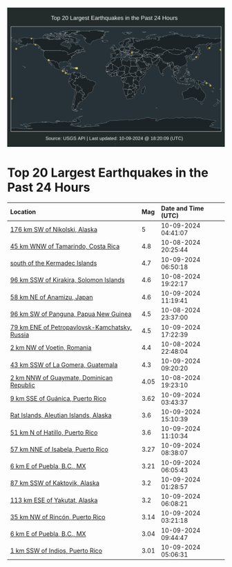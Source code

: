 ![Map](./map.png)

# Top 20 Largest Earthquakes in the Past 24 Hours

| Location | Mag | Date and Time (UTC) |
|:---|:---|:---|
| [176 km SW of Nikolski, Alaska](https://earthquake.usgs.gov/earthquakes/eventpage/us6000nxg5) | 5 | 10-09-2024 04:41:07 |
| [45 km WNW of Tamarindo, Costa Rica](https://earthquake.usgs.gov/earthquakes/eventpage/us6000nxe5) | 4.8 | 10-08-2024 20:25:44 |
| [south of the Kermadec Islands](https://earthquake.usgs.gov/earthquakes/eventpage/us6000nxgy) | 4.7 | 10-09-2024 06:50:18 |
| [96 km SSW of Kirakira, Solomon Islands](https://earthquake.usgs.gov/earthquakes/eventpage/us6000nxgz) | 4.6 | 10-08-2024 19:22:17 |
| [58 km NE of Anamizu, Japan](https://earthquake.usgs.gov/earthquakes/eventpage/us6000nxhs) | 4.6 | 10-09-2024 11:19:41 |
| [96 km SW of Panguna, Papua New Guinea](https://earthquake.usgs.gov/earthquakes/eventpage/us6000nxfa) | 4.5 | 10-08-2024 23:37:00 |
| [79 km ENE of Petropavlovsk-Kamchatsky, Russia](https://earthquake.usgs.gov/earthquakes/eventpage/us6000nxld) | 4.5 | 10-09-2024 17:22:39 |
| [2 km NW of Voetin, Romania](https://earthquake.usgs.gov/earthquakes/eventpage/us6000nxes) | 4.4 | 10-08-2024 22:48:04 |
| [43 km SSW of La Gomera, Guatemala](https://earthquake.usgs.gov/earthquakes/eventpage/us6000nxhj) | 4.3 | 10-09-2024 09:20:20 |
| [2 km NNW of Guaymate, Dominican Republic](https://earthquake.usgs.gov/earthquakes/eventpage/pr2024282000) | 4.05 | 10-08-2024 19:23:10 |
| [9 km SSE of Guánica, Puerto Rico](https://earthquake.usgs.gov/earthquakes/eventpage/pr2024283000) | 3.62 | 10-09-2024 03:43:37 |
| [Rat Islands, Aleutian Islands, Alaska](https://earthquake.usgs.gov/earthquakes/eventpage/ak024d0a2xiq) | 3.6 | 10-09-2024 15:10:39 |
| [51 km N of Hatillo, Puerto Rico](https://earthquake.usgs.gov/earthquakes/eventpage/pr2024283001) | 3.6 | 10-09-2024 11:10:34 |
| [57 km NNE of Isabela, Puerto Rico](https://earthquake.usgs.gov/earthquakes/eventpage/pr71462183) | 3.27 | 10-09-2024 08:38:07 |
| [6 km E of Puebla, B.C., MX](https://earthquake.usgs.gov/earthquakes/eventpage/ci40755079) | 3.21 | 10-09-2024 06:05:43 |
| [87 km SSW of Kaktovik, Alaska](https://earthquake.usgs.gov/earthquakes/eventpage/ak024d01urro) | 3.2 | 10-09-2024 01:28:57 |
| [113 km ESE of Yakutat, Alaska](https://earthquake.usgs.gov/earthquakes/eventpage/ak024d04pksi) | 3.2 | 10-09-2024 06:08:21 |
| [35 km NW of Rincón, Puerto Rico](https://earthquake.usgs.gov/earthquakes/eventpage/pr71462103) | 3.14 | 10-09-2024 03:21:18 |
| [6 km E of Puebla, B.C., MX](https://earthquake.usgs.gov/earthquakes/eventpage/ci40755215) | 3.04 | 10-09-2024 09:44:47 |
| [1 km SSW of Indios, Puerto Rico](https://earthquake.usgs.gov/earthquakes/eventpage/pr71462168) | 3.01 | 10-09-2024 05:06:31 |
